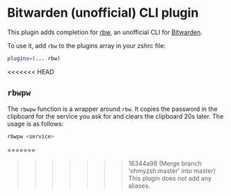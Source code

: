 # Bitwarden (unofficial) CLI plugin

This plugin adds completion for [rbw](https://github.com/doy/rbw), an unofficial
CLI for [Bitwarden](https://bitwarden.com).

To use it, add `rbw` to the plugins array in your zshrc file:

```zsh
plugins=(... rbw)
```

<<<<<<< HEAD
## `rbwpw`

The `rbwpw` function is a wrapper around `rbw`. It copies the password in the
clipboard for the service you ask for and clears the clipboard 20s later.
The usage is as follows:

```zsh
rbwpw <service>
```

=======
>>>>>>> 16344a98 (Merge branch 'ohmyzsh:master' into master)
This plugin does not add any aliases.
